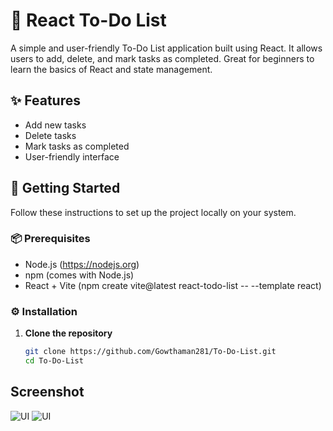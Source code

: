 # 📝 React To-Do List

A simple and user-friendly To-Do List application built using React. It allows users to add, delete, and mark tasks as completed. Great for beginners to learn the basics of React and state management.

## ✨ Features

- Add new tasks
- Delete tasks
- Mark tasks as completed
- User-friendly interface

## 🚀 Getting Started

Follow these instructions to set up the project locally on your system.

### 📦 Prerequisites

- Node.js (https://nodejs.org)
- npm (comes with Node.js)
- React + Vite (npm create vite@latest react-todo-list -- --template react)

### ⚙️ Installation

1. **Clone the repository**  
   ```bash
   git clone https://github.com/Gowthaman281/To-Do-List.git
   cd To-Do-List

## Screenshot
![UI](./src/assets/Todo.png)
![UI](./src/assets/list.png)